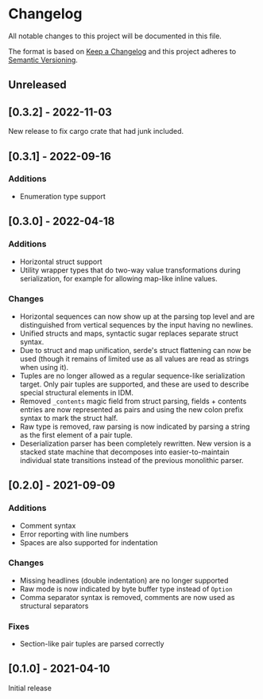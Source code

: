 # Changelog
All notable changes to this project will be documented in this file.

The format is based on [Keep a Changelog](http://keepachangelog.com/en/1.0.0/)
and this project adheres to [Semantic Versioning](https://semver.org/spec/v2.0.0.html).

## Unreleased

## [0.3.2] - 2022-11-03
New release to fix cargo crate that had junk included.

## [0.3.1] - 2022-09-16
### Additions
- Enumeration type support

## [0.3.0] - 2022-04-18
### Additions
- Horizontal struct support
- Utility wrapper types that do two-way value transformations during
  serialization, for example for allowing map-like inline values.
### Changes
- Horizontal sequences can now show up at the parsing top level and are
  distinguished from vertical sequences by the input having no newlines.
- Unified structs and maps, syntactic sugar replaces separate struct syntax.
- Due to struct and map unification, serde's struct flattening can now be used
  (though it remains of limited use as all values are read as strings when
  using it).
- Tuples are no longer allowed as a regular sequence-like serialization
  target. Only pair tuples are supported, and these are used to describe
  special structural elements in IDM.
- Removed `_contents` magic field from struct parsing, fields + contents
  entries are now represented as pairs and using the new colon prefix syntax
  to mark the struct half.
- Raw type is removed, raw parsing is now indicated by parsing a string as the
  first element of a pair tuple.
- Deserialization parser has been completely rewritten. New version is a
  stacked state machine that decomposes into easier-to-maintain individual
  state transitions instead of the previous monolithic parser.

## [0.2.0] - 2021-09-09
### Additions
- Comment syntax
- Error reporting with line numbers
- Spaces are also supported for indentation
### Changes
- Missing headlines (double indentation) are no longer supported
- Raw mode is now indicated by byte buffer type instead of `Option`
- Comma separator syntax is removed, comments are now used as structural
  separators
### Fixes
- Section-like pair tuples are parsed correctly

## [0.1.0] - 2021-04-10
Initial release
